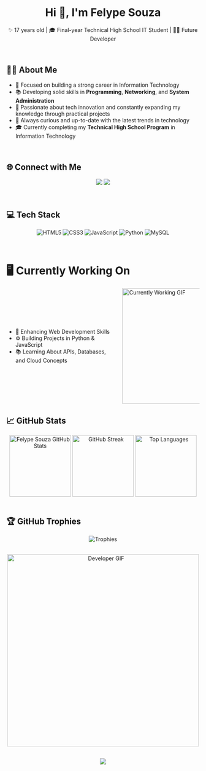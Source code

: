 <h1 align="center">Hi 👋, I'm Felype Souza</h1>

<div align="center">
  
✨ 17 years old | 🎓 Final-year Technical High School IT Student | 👨‍💻 Future Developer

</div>

<br/>

## 👨‍💻 About Me
- 🎯 Focused on building a strong career in Information Technology
- 📚 Developing solid skills in **Programming**, **Networking**, and **System Administration**
- 🚀 Passionate about tech innovation and constantly expanding my knowledge through practical projects
- 🔎 Always curious and up-to-date with the latest trends in technology
- 🎓 Currently completing my **Technical High School Program** in Information Technology

<br/>

## 🌐 Connect with Me
<p align="center">
  <a href="https://instagram.com/fy.souzaa" target="_blank"><img src="https://img.shields.io/badge/Instagram-%23E4405F.svg?style=for-the-badge&logo=instagram&logoColor=white"/></a>
  <a href="mailto:felypelopes7@gmail.com"><img src="https://img.shields.io/badge/Email-D14836?style=for-the-badge&logo=gmail&logoColor=white" /></a>
</p>

<br/>

## 💻 Tech Stack
<div align="center">

![HTML5](https://img.shields.io/badge/HTML5-%23E34F26.svg?style=for-the-badge&logo=html5&logoColor=white)
![CSS3](https://img.shields.io/badge/CSS3-%231572B6.svg?style=for-the-badge&logo=css3&logoColor=white)
![JavaScript](https://img.shields.io/badge/JavaScript-%23323330.svg?style=for-the-badge&logo=javascript&logoColor=%23F7DF1E)
![Python](https://img.shields.io/badge/Python-3670A0?style=for-the-badge&logo=python&logoColor=ffdd54)
![MySQL](https://img.shields.io/badge/MySQL-4479A1.svg?style=for-the-badge&logo=mysql&logoColor=white)

</div>

<br/>

# 🖥️ Currently Working On

<div align="left" style="display: flex; align-items: center; justify-content: space-between;">

<div style="width: 55%;">
  
- 🚀 Enhancing Web Development Skills  
- ⚙️ Building Projects in Python & JavaScript  
- 📚 Learning About APIs, Databases, and Cloud Concepts  

</div>

<div style="width: 40%;">

<img src="https://media1.giphy.com/media/v1.Y2lkPTc5MGI3NjExMGlhMzJiaGVjYWpraGM3MnFqcXo2NjRwampvc256dnY1OGYweGFmdCZlcD12MV9pbnRlcm5hbF9naWZfYnlfaWQmY3Q9Zw/78XCFBGOlS6keY1Bil/giphy.gif" width="300px" alt="Currently Working GIF"/>

</div>

</div>



## 📈 GitHub Stats
<div align="center">

<img src="https://github-readme-stats.vercel.app/api?username=FeeSz&theme=transparent&hide_border=true&include_all_commits=true&count_private=true" alt="Felype Souza GitHub Stats" height="160px"/>
<img src="https://nirzak-streak-stats.vercel.app/?user=FeeSz&theme=transparent&hide_border=true" alt="GitHub Streak" height="160px"/>
<img src="https://github-readme-stats.vercel.app/api/top-langs/?username=FeeSz&theme=transparent&hide_border=true&layout=compact" alt="Top Languages" height="160px"/>

</div>

<br/>

## 🏆 GitHub Trophies
<div align="center">

![Trophies](https://github-profile-trophy.vercel.app/?username=FeeSz&theme=radical&no-frame=true&no-bg=true&margin-w=4)

</div>

<br/>

<div align="center">

<img src="https://media2.giphy.com/media/pkfWxD1OWjwhnpF2Rb/giphy.gif" width="500px" alt="Developer GIF">

</div>

<br/>

<div align="center">

[![](https://visitcount.itsvg.in/api?id=FeeSz&label=Profile%20Views&icon=5&color=0)](https://visitcount.itsvg.in)

</div>
